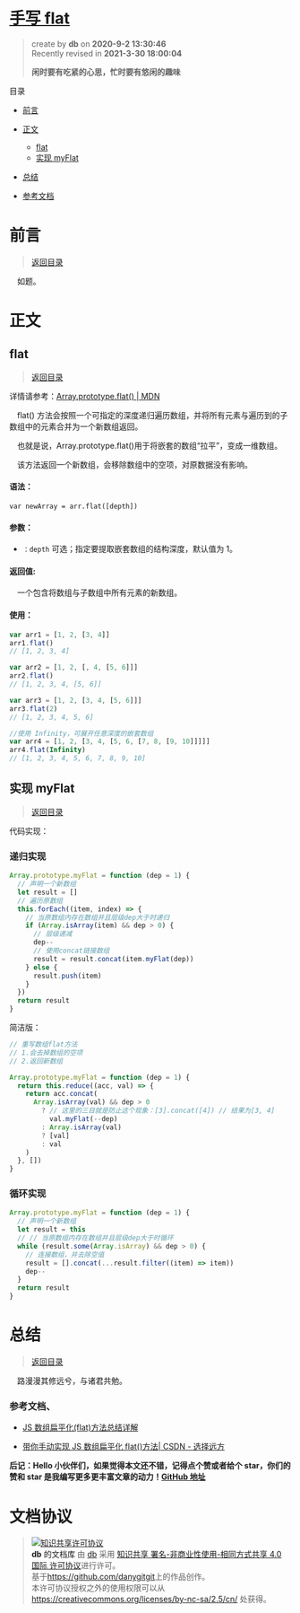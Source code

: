 # [手写 flat](https://github.com/danygitgit/document-library)

> create by **db** on **2020-9-2 13:30:46**  
> Recently revised in **2021-3-30 18:00:04**
>
> **闲时要有吃紧的心思，忙时要有悠闲的趣味**

<a id="catalog">目录</a>

- [前言](#preface)
- [正文](#main-body)

  - [flat](#chapter-1)
  - [实现 myFlat](#chapter-2)

- [总结](#summary)

- [参考文档](#reference-documents)

# <a  id="preface">前言</a>

> [返回目录](#catalog)

&emsp;如题。

# <a  id="main-body">正文</a>

## <a  id="chapter-1">flat</a>

> [返回目录](#catalog)

详情请参考：[Array.prototype.flat() | MDN](https://developer.mozilla.org/zh-CN/docs/Web/JavaScript/Reference/Global_Objects/Array/flat)

&emsp;flat() 方法会按照一个可指定的深度递归遍历数组，并将所有元素与遍历到的子数组中的元素合并为一个新数组返回。

&emsp;也就是说，Array.prototype.flat()用于将嵌套的数组“拉平”，变成一维数组。

&emsp;该方法返回一个新数组，会移除数组中的空项，对原数据没有影响。

#### 语法：

`var newArray = arr.flat([depth])`

#### 参数：

- `：depth` 可选；指定要提取嵌套数组的结构深度，默认值为 1。

#### 返回值:

&emsp;一个包含将数组与子数组中所有元素的新数组。

#### 使用：

```js
var arr1 = [1, 2, [3, 4]]
arr1.flat()
// [1, 2, 3, 4]

var arr2 = [1, 2, [, 4, [5, 6]]]
arr2.flat()
// [1, 2, 3, 4, [5, 6]]

var arr3 = [1, 2, [3, 4, [5, 6]]]
arr3.flat(2)
// [1, 2, 3, 4, 5, 6]

//使用 Infinity，可展开任意深度的嵌套数组
var arr4 = [1, 2, [3, 4, [5, 6, [7, 8, [9, 10]]]]]
arr4.flat(Infinity)
// [1, 2, 3, 4, 5, 6, 7, 8, 9, 10]
```

## <a  id="chapter-2">实现 myFlat</a>

> [返回目录](#catalog)

代码实现：

### 递归实现

```js
Array.prototype.myFlat = function (dep = 1) {
  // 声明一个新数组
  let result = []
  // 遍历原数组
  this.forEach((item, index) => {
    // 当原数组内存在数组并且层级dep大于时递归
    if (Array.isArray(item) && dep > 0) {
      // 层级递减
      dep--
      // 使用concat链接数组
      result = result.concat(item.myFlat(dep))
    } else {
      result.push(item)
    }
  })
  return result
}
```

简洁版：

```js
// 重写数组flat方法
// 1.会去掉数组的空项
// 2.返回新数组

Array.prototype.myFlat = function (dep = 1) {
  return this.reduce((acc, val) => {
    return acc.concat(
      Array.isArray(val) && dep > 0
        ? // 这里的三目就是防止这个现象：[3].concat([4]) // 结果为[3, 4]
          val.myFlat(--dep)
        : Array.isArray(val)
        ? [val]
        : val
    )
  }, [])
}
```

### 循环实现

```js
Array.prototype.myFlat = function (dep = 1) {
  // 声明一个新数组
  let result = this
  // // 当原数组内存在数组并且层级dep大于时循环
  while (result.some(Array.isArray) && dep > 0) {
    // 连接数组，并去除空值
    result = [].concat(...result.filter((item) => item))
    dep--
  }
  return result
}
```

# <a  id="summary">总结</a>

> [返回目录](#catalog)

&emsp;路漫漫其修远兮，与诸君共勉。 

### <a  id="reference-documents">参考文档</a>、

- [JS 数组扁平化(flat)方法总结详解 ](http://www.45fan.com/article.php?aid=19062442766002048192992081)

- [带你手动实现 JS 数组扁平化 flat()方法| CSDN - 选择远方](https://juejin.im/user/5b1a3eb7f265da6e572b3ada)

**后记：Hello 小伙伴们，如果觉得本文还不错，记得点个赞或者给个 star，你们的赞和 star 是我编写更多更丰富文章的动力！[GitHub 地址](https://github.com/danygitgit/document-library)**

# 文档协议

> <a rel="license" href="http://creativecommons.org/licenses/by-nc-sa/4.0/"><img alt="知识共享许可协议" style="border-width:0" src="https://user-gold-cdn.xitu.io/2018/12/23/167d9537f3e29c99?w=88&h=31&f=png&s=1888" /></a><br /><a xmlns:dct="http://purl.org/dc/terms/" property="dct:title">**db** 的文档库</a> 由 <a xmlns:cc="http://creativecommons.org/ns#" href="db" property="cc:attributionName" rel="cc:attributionURL">db</a> 采用 <a rel="license" href="http://creativecommons.org/licenses/by-nc-sa/4.0/">知识共享 署名-非商业性使用-相同方式共享 4.0 国际 许可协议</a>进行许可。<br />基于<a xmlns:dct="http://purl.org/dc/terms/" href="https://github.com/danygitgit" rel="dct:source">https://github.com/danygitgit</a>上的作品创作。<br />本许可协议授权之外的使用权限可以从 <a xmlns:cc="http://creativecommons.org/ns#" href="https://creativecommons.org/licenses/by-nc-sa/2.5/cn/" rel="cc:morePermissions">https://creativecommons.org/licenses/by-nc-sa/2.5/cn/</a> 处获得。
